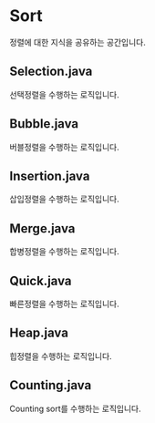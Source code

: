 # Sort

정렬에 대한 지식을 공유하는 공간입니다.

## Selection.java

선택정렬을 수행하는 로직입니다.

## Bubble.java

버블정렬을 수행하는 로직입니다.

## Insertion.java

삽입정렬을 수행하는 로직입니다.

## Merge.java

합병정렬을 수행하는 로직입니다.

## Quick.java

빠른정렬을 수행하는 로직입니다.

## Heap.java

힙정렬을 수행하는 로직입니다.

## Counting.java

Counting sort를 수행하는 로직입니다.